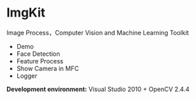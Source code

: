 # ImgKit
Image Process，Computer Vision  and Machine Learning Toolkit

* Demo
* Face Detection
* Feature Process
* Show Camera in MFC
* Logger

**Development environment:** Visual Studio 2010 + OpenCV 2.4.4